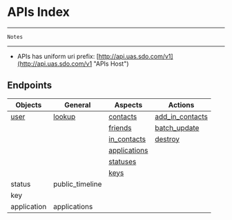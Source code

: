 # APIs Index #

---    

	Notes  
	
---  

* APIs has uniform uri prefix: [http://api.uas.sdo.com/v1](http://api.uas.sdo.com/v1 "APIs Host")

 
## Endpoints ##


Objects          |       General   |  Aspects      |   Actions   
-----------------|-----------------|---------------|-------------
 [user]          |    [lookup]     |   [contacts]            |  [add_in_contacts]       
 		         |                 |   [friends]             |  [batch_update]           
 		         |                 |   [in_contacts]         |  [destroy]
    	         |                 |   [applications]        |  
    	         |                 |   [statuses][user_status]                   |
    	         |                 |   [keys]                |
 status        |public_timeline|      
 key           |                 |         
 application   |applications   |   




[user]: user.md "user"  
[lookup]: user_lookup.md "lookup"  
[contacts]: user_contacts.md "user contacts"
[friends]: user_friends.md "user friends"
[in_contacts]: user_in_contacts.md "user in_contacts"
[applications]: user_applications.md "user used applications"  
[user_status]: user_status.md "user status"  
[keys]: user_keys.md "user stored keys"  
[update_status]: user_update_status.md "user update status"  
[store_data_by_key]: user_store_data_by_key.md "user store data by key"  
[add_in_contacts]: user_add_in_contacts.md "user add in contacts"  
[batch_update]: user_batch_update.md "users batch update"
[destroy]: user_destroy.md "user destroy"

[status]: status.md "status"    
[public_timeline]: public_timeline.md "public timeline"
[key]: key.md "key-value" 
[application]: application.md "application"  

